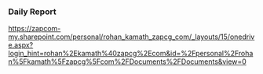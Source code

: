 ### Daily Report

https://zapcom-my.sharepoint.com/personal/rohan_kamath_zapcg_com/_layouts/15/onedrive.aspx?login_hint=rohan%2Ekamath%40zapcg%2Ecom&id=%2Fpersonal%2Frohan%5Fkamath%5Fzapcg%5Fcom%2FDocuments%2FDocuments&view=0
